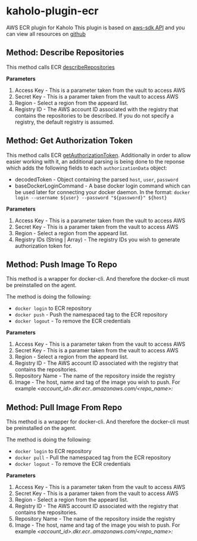 # kaholo-plugin-ecr
AWS ECR plugin for Kaholo
This plugin is based on [aws-sdk API](https://www.npmjs.com/package/aws-sdk) and you can view all resources on [github](https://github.com/aws/aws-sdk-js)

## Method: Describe Repositories


This method calls ECR [describeRepositories](https://docs.aws.amazon.com/AWSJavaScriptSDK/latest/AWS/ECR.html#describeRepositories-property)

**Parameters**
1. Access Key - This is a parameter taken from the vault to access AWS
2. Secret Key - This is a paramer taken from the vault to access AWS
3. Region - Select a region from the appeard list.
4. Registry ID - The AWS account ID associated with the registry that contains the repositories to be described. If you do not specify a registry, the default registry is assumed.

## Method: Get Authorization Token

This method calls ECR [getAuthorizationToken](https://docs.aws.amazon.com/AWSJavaScriptSDK/latest/AWS/ECR.html#getAuthorizationToken-property).
Additionally in order to allow easier working with it, an additional parsing is being done to the reponse which adds the following fields to each `authorizationData` object:
* decodedToken - Object containing the parsed `host`, `user`, `password`
* baseDockerLoginCommand - A base docker login command which can be used later for connecting your docker daemon. In the format: `docker login --username ${user} --password "${password}" ${host}`

**Parameters**
1. Access Key - This is a parameter taken from the vault to access AWS
2. Secret Key - This is a paramer taken from the vault to access AWS
3. Region - Select a region from the appeard list.
4. Registry IDs (String | Array<String>) - The registry IDs you wish to generate authorization token for.

## Method: Push Image To Repo

This method is a wrapper for docker-cli. And therefore the docker-cli must be preinstalled on the agent.

The method is doing the following:
* `docker login` to ECR repository
* `docker push` - Push the namespaced tag to the ECR repository
* `docker logout` - To remove the ECR credentials

**Parameters**
1. Access Key - This is a parameter taken from the vault to access AWS
2. Secret Key - This is a paramer taken from the vault to access AWS
3. Region - Select a region from the appeard list.
4. Registry ID - The AWS account ID associated with the registry that contains the repositories.
5. Repository Name - The name of the repository inside the registry
6. Image - The host, name and tag of the image you wish to push. For example *<account_id>.dkr.ecr.<region>.amazonaws.com/<repo_name>:<Tag>* 

## Method: Pull Image From Repo
This method is a wrapper for docker-cli. And therefore the docker-cli must be preinstalled on the agent.

The method is doing the following:
* `docker login` to ECR repository
* `docker pull` - Pull the namespaced tag from the ECR repository
* `docker logout` - To remove the ECR credentials

**Parameters**
1. Access Key - This is a parameter taken from the vault to access AWS
2. Secret Key - This is a paramer taken from the vault to access AWS
3. Region - Select a region from the appeard list.
4. Registry ID - The AWS account ID associated with the registry that contains the repositories.
5. Repository Name - The name of the repository inside the registry
6. Image - The host, name and tag of the image you wish to push. For example *<account_id>.dkr.ecr.<region>.amazonaws.com/<repo_name>:<Tag>* 
